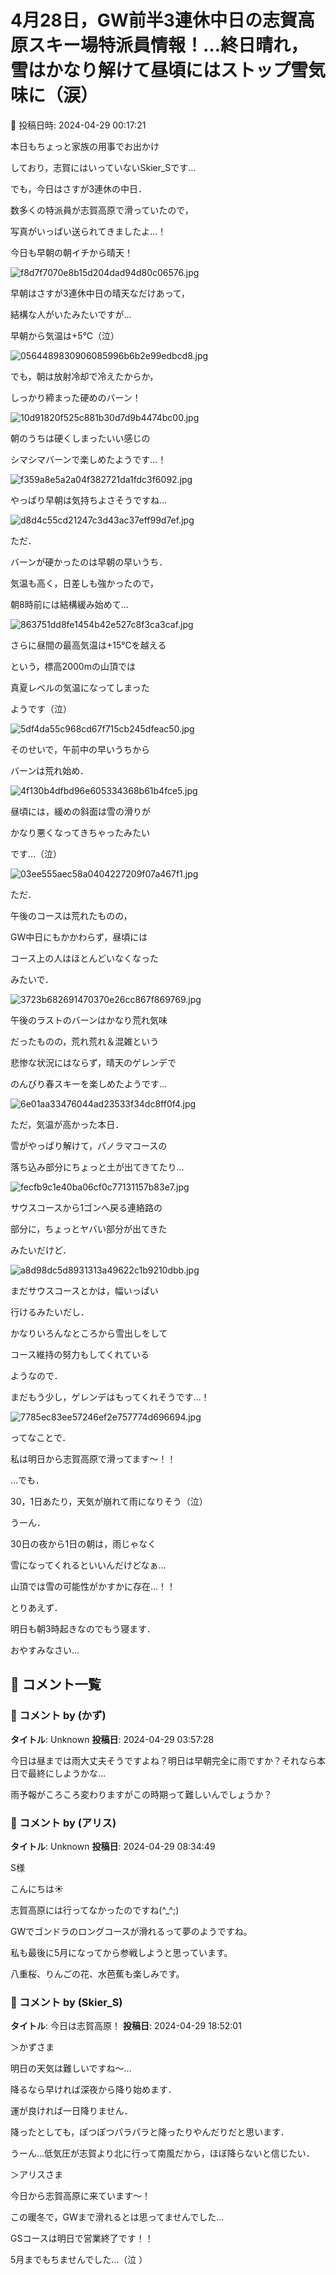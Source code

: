 # 4月28日，GW前半3連休中日の志賀高原スキー場特派員情報！…終日晴れ，雪はかなり解けて昼頃にはストップ雪気味に（涙）

📅 投稿日時: 2024-04-29 00:17:21

本日もちょっと家族の用事でお出かけ


しており，志賀にはいっていないSkier_Sです…





でも，今日はさすが3連休の中日．


数多くの特派員が志賀高原で滑っていたので，


写真がいっぱい送られてきましたよ…！





今日も早朝の朝イチから晴天！




![f8d7f7070e8b15d204dad94d80c06576.jpg](images/f8d7f7070e8b15d204dad94d80c06576.jpg)







早朝はさすが3連休中日の晴天なだけあって，


結構な人がいたみたいですが…


早朝から気温は+5℃（泣）




![0564489830906085996b6b2e99edbcd8.jpg](images/0564489830906085996b6b2e99edbcd8.jpg)







でも，朝は放射冷却で冷えたからか，


しっかり締まった硬めのバーン！




![10d91820f525c881b30d7d9b4474bc00.jpg](images/10d91820f525c881b30d7d9b4474bc00.jpg)







朝のうちは硬くしまったいい感じの


シマシマバーンで楽しめたようです…！




![f359a8e5a2a04f382721da1fdc3f6092.jpg](images/f359a8e5a2a04f382721da1fdc3f6092.jpg)







やっぱり早朝は気持ちよさそうですね…




![d8d4c55cd21247c3d43ac37eff99d7ef.jpg](images/d8d4c55cd21247c3d43ac37eff99d7ef.jpg)







ただ．


バーンが硬かったのは早朝の早いうち．


気温も高く，日差しも強かったので，


朝8時前には結構緩み始めて…




![863751dd8fe1454b42e527c8f3ca3caf.jpg](images/863751dd8fe1454b42e527c8f3ca3caf.jpg)







さらに昼間の最高気温は+15℃を越える


という，標高2000mの山頂では


真夏レベルの気温になってしまった


ようです（泣）




![5df4da55c968cd67f715cb245dfeac50.jpg](images/5df4da55c968cd67f715cb245dfeac50.jpg)







そのせいで，午前中の早いうちから


バーンは荒れ始め．




![4f130b4dfbd96e605334368b61b4fce5.jpg](images/4f130b4dfbd96e605334368b61b4fce5.jpg)







昼頃には，緩めの斜面は雪の滑りが


かなり悪くなってきちゃったみたい


です…（泣）




![03ee555aec58a0404227209f07a467f1.jpg](images/03ee555aec58a0404227209f07a467f1.jpg)







ただ．


午後のコースは荒れたものの，


GW中日にもかかわらず，昼頃には


コース上の人はほとんどいなくなった


みたいで．




![3723b682691470370e26cc867f869769.jpg](images/3723b682691470370e26cc867f869769.jpg)







午後のラストのバーンはかなり荒れ気味


だったものの，荒れ荒れ＆混雑という


悲惨な状況にはならず，晴天のゲレンデで


のんびり春スキーを楽しめたようです…




![6e01aa33476044ad23533f34dc8ff0f4.jpg](images/6e01aa33476044ad23533f34dc8ff0f4.jpg)







ただ，気温が高かった本日．


雪がやっぱり解けて，パノラマコースの


落ち込み部分にちょっと土が出てきてたり…




![fecfb9c1e40ba06cf0c77131157b83e7.jpg](images/fecfb9c1e40ba06cf0c77131157b83e7.jpg)







サウスコースから1ゴンへ戻る連絡路の


部分に，ちょっとヤバい部分が出てきた


みたいだけど．




![a8d98dc5d8931313a49622c1b9210dbb.jpg](images/a8d98dc5d8931313a49622c1b9210dbb.jpg)







まだサウスコースとかは，幅いっぱい


行けるみたいだし．


かなりいろんなところから雪出しをして


コース維持の努力もしてくれている


ようなので．


まだもう少し，ゲレンデはもってくれそうです…！




![7785ec83ee57246ef2e757774d696694.jpg](images/7785ec83ee57246ef2e757774d696694.jpg)







ってなことで．


私は明日から志賀高原で滑ってます～！！





…でも．


30，1日あたり，天気が崩れて雨になりそう（泣）


うーん．


30日の夜から1日の朝は，雨じゃなく


雪になってくれるといいんだけどなぁ…


山頂では雪の可能性がかすかに存在…！！





とりあえず．


明日も朝3時起きなのでもう寝ます．


おやすみなさい…

## 💬 コメント一覧

### 💬 コメント by (かず)
**タイトル**: Unknown
**投稿日**: 2024-04-29 03:57:28

今日は昼までは雨大丈夫そうですよね？明日は早朝完全に雨ですか？それなら本日で最終にしようかな…

雨予報がころころ変わりますがこの時期って難しいんでしょうか？

### 💬 コメント by (アリス)
**タイトル**: Unknown
**投稿日**: 2024-04-29 08:34:49

S様



こんにちは☀

志賀高原には行ってなかったのですね(^_^;)

GWでゴンドラのロングコースが滑れるって夢のようですね。

私も最後に5月になってから参戦しようと思っています。

八重桜、りんごの花、水芭蕉も楽しみです。

### 💬 コメント by (Skier_S)
**タイトル**: 今日は志賀高原！
**投稿日**: 2024-04-29 18:52:01

＞かずさま

明日の天気は難しいですね～…

降るなら早ければ深夜から降り始めます．

運が良ければ一日降りません．

降ったとしても，ぽつぽつパラパラと降ったりやんだりだと思います．

うーん…低気圧が志賀より北に行って南風だから，ほぼ降らないと信じたい．



＞アリスさま

今日から志賀高原に来ています～！

この暖冬で，GWまで滑れるとは思ってませんでした…

GSコースは明日で営業終了です！！

5月までもちませんでした…（泣 ）

